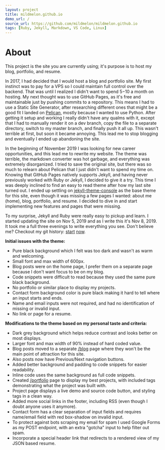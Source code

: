 ```yaml
---
layout: project
title: mildmelon.github.io
demo_url: /
source_url: https://github.com/mildmelon/mildmelon.github.io
tags: [Ruby, Jekyll, Markdown, VS Code, Linux]
---
```


# About

This project is the site you are currently using; it's purpose is to host my blog, portfolio, and resume.

In 2017, I had decided that I would host a blog and portfolio site. My first instinct was to pay for a VPS so I could maintain full control over the backend. That was until I realized I didn't want to spend $5-$10 a month on hosting. My next thought was to use GitHub Pages, as it's free and maintainable just by pushing commits to a repository. This means I had to use a Static Site Generator, after researching different ones that might be a good fit I landed on <a href="https://blog.getpelican.com/" target="_blank">Pelican</a>, mostly because I wanted to use Python. After getting it setup and working I really didn't have any qualms with it, except that I had to manually render it on a dev branch, copy the file to a separate directory, switch to my master branch, and finally push it all up. This wasn't terrible at first, but soon it became annoying. This lead me to stop blogging and eventually I ended up abandoning the site.

In the beginning of November 2019 I was looking for new career opportunities, and this lead me to rewrite my website. The theme was terrible, the markdown converter was hot garbage, and everything was extremely disorganized. I tried to save the original site, but there was so much to relearn about Pelican that I just didn't want to spend my time on. Knowing that GitHub Pages natively supports Jekyll, and having never previously worked with Ruby or Jekyll, I decided to give it a try. This time I was deeply inclined to find an easy to read theme after how my last site turned out. I ended up settling on <a href="https://github.com/b2a3e8/jekyll-theme-console" target="_blank">jekyll-theme-console</a> as the base theme for this site, even though it was missing a few pages I wanted: about me (home), blog, portfolio, and resume. I decided to dive in and start implementing new features and pages that were missing.

To my surprise, Jekyll and Ruby were really easy to pickup and learn. I started updating the site on Nov 5, 2019 and as I write this it's Nov 8, 2019. It took me a full three evenings to write everything you see. Don't believe me? Checkout my git history: <a href="https://github.com/mildmelon/mildmelon.github.io/commit/ba8490bb04e889883787d30e84efa64067591467" target="_blank">start</a> <a href="https://github.com/mildmelon/mildmelon.github.io/commit/349e3429f4731ffae3d80acd93330b5d0bff68d9" target="_blank">now</a>.

**Initial issues with the theme:**
- Pure black background which I felt was too dark and wasn't as warm and welcoming.
- Small font and max width of 600px.
- Blog posts were on the home page, I prefer them on a separate page because I don't want focus to be on my blog.
- Code snippets were difficult to read because they used the same pure black background.
- No portfolio or similar place to display my projects.
- Contact form background color is pure black making it hard to tell where an input starts and ends.
- Name and email inputs were not required, and had no identification of missing or invalid input.
- No link or page for a resume.

**Modifications to the theme based on my personal taste and criteria:**
- Dark grey background which helps reduce contrast and looks better on most displays.
- Larger font and max width of 90% instead of hard coded value.
- Blog posts moved to a separate [/blog](/blog) page where they won't be the main point of attraction for this site.
- Also posts now have Previous/Next navigation buttons.
- Added better background and padding to code snippets for easier readability.
- Inline code uses the same background as full code snippets.
- Created [/portfolio](/portfolio) page to display my best projects, with included tags demonstrating what the project was built with.
- Project page displays a live demo and source code button, and styling tags in a clean way.
- Added more social links in the footer, including RSS (even though I doubt anyone uses it anymore).
- Contact form has a clear separation of input fields and requires name/email field with red box-shadow on invalid input.
- To protect against bots scraping my email for spam I used Google Forms as my POST endpoint, with an extra "gotcha" input to help filter out spam.
- Incorporate a special header link that redirects to a rendered view of my JSON based resume.
